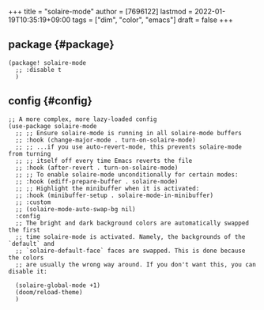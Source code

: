 +++
title = "solaire-mode"
author = [7696122]
lastmod = 2022-01-19T10:35:19+09:00
tags = ["dim", "color", "emacs"]
draft = false
+++

## package {#package}

```elisp
(package! solaire-mode
  ;; :disable t
  )
```


## config {#config}

```elisp
;; A more complex, more lazy-loaded config
(use-package solaire-mode
  ;; ;; Ensure solaire-mode is running in all solaire-mode buffers
  ;; :hook (change-major-mode . turn-on-solaire-mode)
  ;; ;; ...if you use auto-revert-mode, this prevents solaire-mode from turning
  ;; ;; itself off every time Emacs reverts the file
  ;; :hook (after-revert . turn-on-solaire-mode)
  ;; ;; To enable solaire-mode unconditionally for certain modes:
  ;; :hook (ediff-prepare-buffer . solaire-mode)
  ;; ;; Highlight the minibuffer when it is activated:
  ;; :hook (minibuffer-setup . solaire-mode-in-minibuffer)
  ;; :custom
  ;; (solaire-mode-auto-swap-bg nil)
  :config
  ;; The bright and dark background colors are automatically swapped the first
  ;; time solaire-mode is activated. Namely, the backgrounds of the `default` and
  ;; `solaire-default-face` faces are swapped. This is done because the colors
  ;; are usually the wrong way around. If you don't want this, you can disable it:

  (solaire-global-mode +1)
  (doom/reload-theme)
  )
```
